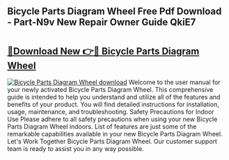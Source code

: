 ## Bicycle Parts Diagram Wheel Free Pdf Download - Part-N9v New Repair Owner Guide QkiE7

# <h2><a href="http://dfttbjc.blite.top/?on=Bicycle+Parts+Diagram+Wheel">🔗Download New 👉🔴 Bicycle Parts Diagram Wheel</a></h2>

[![Bicycle Parts Diagram Wheel download](https://i.imgur.com/lujVjoI.png)](http://dfttbjc.blite.top/?on=Bicycle+Parts+Diagram+Wheel)
Welcome to the user manual for your newly activated Bicycle Parts Diagram Wheel. This comprehensive guide is intended to help you understand and utilize all of the features and benefits of your product. You will find detailed instructions for installation, usage, maintenance, and troubleshooting. Safety Precautions for Indoor Use Please adhere to all safety precautions when using your new Bicycle Parts Diagram Wheel indoors. List of features are just some of the remarkable capabilities available in your new Bicycle Parts Diagram Wheel. Let's Work Together Bicycle Parts Diagram Wheel. Our customer support team is ready to assist you in any way possible.
